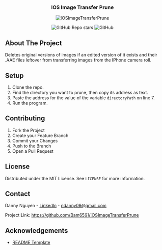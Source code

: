 <div align="center">
  <h3>IOS Image Transfer Prune</h3>
  <img src="https://i.ibb.co/q9RF7My/IOSImage-Transfer-Prune128x128.png" alt="IOSImageTransferPrune">
  
  ![GitHub Repo stars](https://img.shields.io/github/stars/Bam6561/IOSImageTransferPrune) ![GitHub](https://img.shields.io/github/license/Bam6561/IOSImageTransferPrune)
</div>

## About The Project
Deletes original versions of images if an edited version of it exists and their .AAE files leftover from transferring images from the IPhone camera roll.

## Setup
1. Clone the repo.
2. Find the directory you want to prune, then copy its address as text.
2. Paste the address for the value of the variable `directoryPath` on line 7.
4. Run the program.

## Contributing
1. Fork the Project
2. Create your Feature Branch
3. Commit your Changes
4. Push to the Branch
5. Open a Pull Request

## License
Distributed under the MIT License. See `LICENSE` for more information.

## Contact
Danny Nguyen - [LinkedIn](https://www.linkedin.com/in/ndanny09/) - ndanny09@gmail.com

Project Link: <https://github.com/Bam6561/IOSImageTransferPrune>

## Acknowledgements
* [README Template](https://github.com/othneildrew/Best-README-Template)
